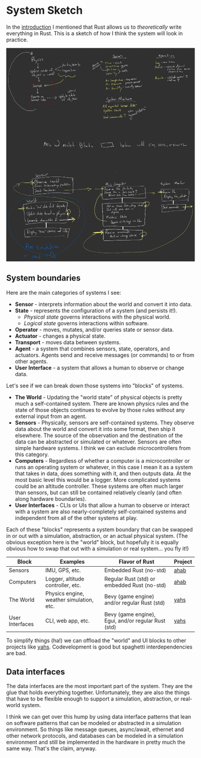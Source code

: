 # System Sketch

In the [introduction](../introduction.md) I mentioned that Rust allows us to
_theoretically_ write everything in Rust. This is a sketch of how I think the
system will look in practice.

![sketch](_assets/system-arch-sketch.jpg)

## System boundaries

Here are the main categories of systems I see:

- **Sensor** - interprets information about the world and convert it into data.
- **State** - represents the configuration of a system (and persists it!).
  - _Physical state_ governs interactions with the physical world.
  - _Logical state_ governs interactions within software.
- **Operator** - moves, mutates, and/or queries state or sensor data.
- **Actuator** - changes a physical state.
- **Transport** - moves data between systems.
- **Agent** - a system that combines sensors, state, operators, and actuators.
  Agents send and receive messages (or commands) to or from other agents.
- **User Interface** - a system that allows a human to observe or change data.

Let's see if we can break down those systems into "blocks" of systems.

- **The World** - Updating the "world state" of physical objects is pretty much
  a self-contained system. There are known physics rules and the state of those
  objects continues to evolve by those rules without any external input from an
  agent.
- **Sensors** - Physically, sensors are self-contained systems.
  They observe data about the world and convert it into some format, then ship
  it elsewhere. The source of the observation and the destination of the data
  can be abstracted or simulated or whatever. Sensors are often simple hardware
  systems. I think we can exclude microcontrollers from this category.
- **Computers** - Regardless of whether a computer is a microcontroller or runs
  an operating system or whatever, in this case I mean it as a system that takes
  in data, does something with it, and then outputs data. At the most basic
  level this would be a logger. More complicated systems could be an altitude
  controller. These systems are often much larger than sensors, but can still be
  contained relatively cleanly (and often along hardware boundaries).
- **User Interfaces** - CLIs or UIs that allow a human to observe or interact
  with a system are also nearly-completely self-contained systems and
  independent from all of the other systems at play.

Each of these "blocks" represents a system boundary that can be swapped in or
out with a simulation, abstraction, or an actual physical system. (The obvious
exception here is the "world" block, but hopefully it is equally obvious how to
swap that out with a simulation or real system... you fly it!)

| Block           | Examples                                 | Flavor of Rust                                      | Project                                      |
| --------------- | ---------------------------------------- | --------------------------------------------------- | -------------------------------------------- |
| Sensors         | IMU, GPS, etc.                           | Embedded Rust (no-std)                              | [ahab](https://github.com/philiplinden/ahab) |
| Computers       | Logger, altitude controller, etc.        | Regular Rust (std) or embedded Rust (no-std)        | [ahab](https://github.com/philiplinden/ahab) |
| The World       | Physics engine, weather simulation, etc. | Bevy (game engine) and/or regular Rust (std)        | [yahs](https://github.com/philiplinden/yahs) |
| User Interfaces | CLI, web app, etc.                       | Bevy (game engine), Egui, and/or regular Rust (std) | [yahs](https://github.com/philiplinden/yahs) |

To simplify things (ha!) we can offload the "world" and UI blocks to other
projects like [yahs](https://github.com/philiplinden/yahs). Codevelopment is
good but spaghetti interdependencies are bad.

## Data interfaces

The data interfaces are the most important part of the system. They are the
glue that holds everything together. Unfortunately, they are also the things
that have to be flexible enough to support a simulation, abstraction, or
real-world system.

I think we can get over this hump by using data interface patterns that lean on
software patterns that can be modeled or abstracted in a simulation environment.
So things like message queues, async/await, ethernet and other network
protocols, and databases can be modeled in a simulation environment and still be
implemented in the hardware in pretty much the same way. That's the claim,
anyway.
